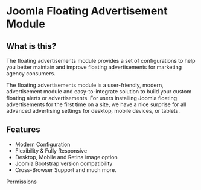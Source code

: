 # Joomla Floating Advertisement Module


What is this?
---------------------
The floating advertisements module provides a set of configurations to help you better maintain and improve floating advertisements for marketing agency consumers.

The floating advertisements module is a user-friendly, modern, advertisement module and easy-to-integrate solution to build your custom floating alerts or advertisements. For users installing Joomla floating advertisements for the first time on a site, we have a nice surprise for all advanced advertising settings for desktop, mobile devices, or tablets.

Features
---------------------
- Modern Configuration
- Flexibility & Fully Responsive
- Desktop, Mobile and Retina image option
- Joomla Bootstrap version compatibility
- Cross-Browser Support and much more.


Permissions
